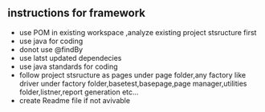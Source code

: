 ## instructions for framework

- use POM in existing workspace ,analyze existing project stsructure first
- use java for coding
- donot use @findBy
- use latst updated dependecies
- use java standards for coding
- follow project stsructure as pages under page folder,any factory like driver under factory folder,basetest,basepage,page manager,utilities folder,listner,report generation etc...
- create Readme file if not avivable
